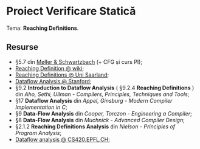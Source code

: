 # Proiect Verificare Statică

Tema: **Reaching Definitions**.

## Resurse
- §5.7 din [Møller & Schwartzbach](https://cs.au.dk/~amoeller/spa/spa.pdf) (+ CFG și curs PI);
- [Reaching Definition @ wiki](https://en.wikipedia.org/wiki/Reaching_definition);
- [Reaching Definitions @ Uni Saarland](http://compilers.cs.uni-saarland.de/teaching/spa/2014/slides/ReachingDefinitions.pdf);
- [Dataflow Analysis @ Stanford](https://suif.stanford.edu/~courses/cs243-winter07.bak/lectures/l2.pdf);
- §9.2 **Introduction to Dataflow Analysis** ( §9.2.4 **Reaching Definitions** ) din *Aho, Sethi, Ullman - Compilers, Principles, Techniques and Tools*;
- §17 **Dataflow Analysis** din *Appel, Ginsburg - Modern Compiler Implementation in C*;
- §9 **Data-Flow Analysis** din *Cooper, Torczon - Engineering a Compiler*;
- §8 **Data-Flow Analysis** din *Muchnick - Advanced Compiler Design*;
- §2.1.2 **Reaching Definitions Analysis** din *Nielson - Principles of Program Analysis*;
- [Dataflow analysis @ CS420.EPFL.CH](https://cs420.epfl.ch/c/06_dataflow-analysis.html);
